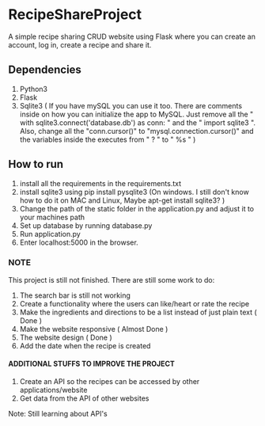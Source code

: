 # RecipeShareProject #
A simple recipe sharing CRUD website using Flask where you can create an account, log in, create a recipe and share it. 
  
## Dependencies ##
1. Python3
2. Flask
3. Sqlite3 ( If you have mySQL you can use it too. There are comments inside on how you can initialize the app to MySQL. Just remove all the " with sqlite3.connect('database.db') as conn: " and the " import sqlite3 ". Also, change all the "conn.cursor()" to "mysql.connection.cursor()" and the variables inside the executes from " ? " to " %s " )

## How to run ##
1. install all the requirements in the requirements.txt
2. install sqlite3 using pip install pysqlite3 (On windows. I still don't know how to do it on MAC and Linux, Maybe apt-get install sqlite3? ) 
3. Change the path of the static folder in the application.py and adjust it to your machines path
4. Set up database by running database.py
5. Run application.py
6. Enter localhost:5000 in the browser.

### NOTE ### 
This project is still not finished. There are still some work to do:
1. The search bar is still not working
2. Create a functionality where the users can like/heart or rate the recipe
3. Make the ingredients and directions to be a list instead of just plain text ( Done )
4. Make the website responsive ( Almost Done )
5. The website design ( Done )
6. Add the date when the recipe is created


#### ADDITIONAL STUFFS TO IMPROVE THE PROJECT ####
1. Create an API so the recipes can be accessed by other applications/website
2. Get data from the API of other websites 

Note: Still learning about API's

